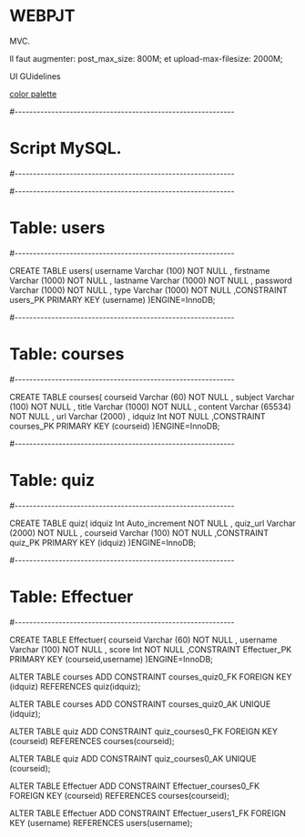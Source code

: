 # WEBPJT

MVC.

Il faut augmenter: post_max_size: 800M; et upload-max-filesize: 2000M;

UI GUidelines

[color palette](palette.pdf)

#------------------------------------------------------------
#        Script MySQL.
#------------------------------------------------------------


#------------------------------------------------------------
# Table: users
#------------------------------------------------------------

CREATE TABLE users(
        username  Varchar (100) NOT NULL ,
        firstname Varchar (1000) NOT NULL ,
        lastname  Varchar (1000) NOT NULL ,
        password  Varchar (1000) NOT NULL ,
        type      Varchar (1000) NOT NULL
	,CONSTRAINT users_PK PRIMARY KEY (username)
)ENGINE=InnoDB;


#------------------------------------------------------------
# Table: courses
#------------------------------------------------------------

CREATE TABLE courses(
        courseid Varchar (60) NOT NULL ,
        subject  Varchar (100) NOT NULL ,
        title    Varchar (1000) NOT NULL ,
        content  Varchar (65534) NOT NULL ,
        url      Varchar (2000) ,
        idquiz   Int NOT NULL
	,CONSTRAINT courses_PK PRIMARY KEY (courseid)
)ENGINE=InnoDB;


#------------------------------------------------------------
# Table: quiz
#------------------------------------------------------------

CREATE TABLE quiz(
        idquiz   Int  Auto_increment  NOT NULL ,
        quiz_url Varchar (2000) NOT NULL ,
        courseid Varchar (100) NOT NULL
	,CONSTRAINT quiz_PK PRIMARY KEY (idquiz)
)ENGINE=InnoDB;


#------------------------------------------------------------
# Table: Effectuer
#------------------------------------------------------------

CREATE TABLE Effectuer(
        courseid Varchar (60) NOT NULL ,
        username Varchar (100) NOT NULL ,
        score    Int NOT NULL
	,CONSTRAINT Effectuer_PK PRIMARY KEY (courseid,username)
)ENGINE=InnoDB;




ALTER TABLE courses
	ADD CONSTRAINT courses_quiz0_FK
	FOREIGN KEY (idquiz)
	REFERENCES quiz(idquiz);

ALTER TABLE courses 
	ADD CONSTRAINT courses_quiz0_AK 
	UNIQUE (idquiz);

ALTER TABLE quiz
	ADD CONSTRAINT quiz_courses0_FK
	FOREIGN KEY (courseid)
	REFERENCES courses(courseid);

ALTER TABLE quiz 
	ADD CONSTRAINT quiz_courses0_AK 
	UNIQUE (courseid);

ALTER TABLE Effectuer
	ADD CONSTRAINT Effectuer_courses0_FK
	FOREIGN KEY (courseid)
	REFERENCES courses(courseid);

ALTER TABLE Effectuer
	ADD CONSTRAINT Effectuer_users1_FK
	FOREIGN KEY (username)
	REFERENCES users(username);

